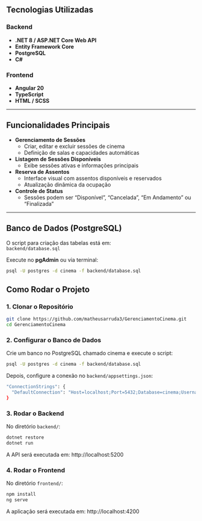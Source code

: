 ##  Tecnologias Utilizadas

###  Backend
- **.NET 8 / ASP.NET Core Web API**
- **Entity Framework Core**
- **PostgreSQL**
- **C#**

###  Frontend
- **Angular 20**
- **TypeScript**
- **HTML / SCSS**

---

##  Funcionalidades Principais

- **Gerenciamento de Sessões**
  - Criar, editar e excluir sessões de cinema
  - Definição de salas e capacidades automáticas
- **Listagem de Sessões Disponíveis**
  - Exibe sessões ativas e informações principais
- **Reserva de Assentos**
  - Interface visual com assentos disponíveis e reservados
  - Atualização dinâmica da ocupação
- **Controle de Status**
  - Sessões podem ser “Disponível”, “Cancelada”, “Em Andamento” ou “Finalizada”

---

##  Banco de Dados (PostgreSQL)

O script para criação das tabelas está em:  
`backend/database.sql`

Execute no **pgAdmin** ou via terminal:

```bash
psql -U postgres -d cinema -f backend/database.sql
```
## Como Rodar o Projeto
### 1. Clonar o Repositório
```bash
git clone https://github.com/matheusarruda3/GerenciamentoCinema.git
cd GerenciamentoCinema
```
### 2. Configurar o Banco de Dados
Crie um banco no PostgreSQL chamado cinema e execute o script:
```bash
psql -U postgres -d cinema -f backend/database.sql
```
Depois, configure a conexão no `backend/appsettings.json`:
```bash
"ConnectionStrings": {
  "DefaultConnection": "Host=localhost;Port=5432;Database=cinema;Username=postgres;Password=sua_senha"
}
```
### 3. Rodar o Backend
No diretório `backend/`:
```bash
dotnet restore
dotnet run
```
A API será executada em:
http://localhost:5200 
### 4. Rodar o Frontend
No diretório `frontend/`:
```bash
npm install
ng serve
```
A aplicação será executada em:
http://localhost:4200 












